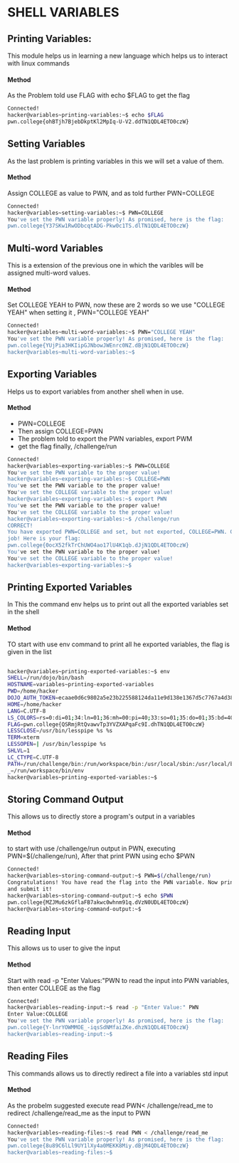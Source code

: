# SHELL VARIABLES

## Printing Variables:
This module helps us in learning a new language which helps us to interact with linux commands
#### Method
As the Problem told use FLAG with echo $FLAG to get the flag
```bash
Connected!                                                                        
hacker@variables~printing-variables:~$ echo $FLAG
pwn.college{ohBTjh7BjebDkptKl2MpIq-U-V2.ddTN1QDL4ETO0czW}
```

## Setting Variables
As the last problem is printing variables in this we will set a value of them.
#### Method
Assign COLLEGE as value to PWN, and as told further PWN=COLLEGE
```bash
Connected!
hacker@variables~setting-variables:~$ PWN=COLLEGE
You've set the PWN variable properly! As promised, here is the flag:
pwn.college{Y37SKw1RwODbcqtADG-Pkw0c1TS.dlTN1QDL4ETO0czW}
```
## Multi-word Variables
This is a extension of the previous one in which the varibles will be assigned multi-word values.
#### Method
Set COLLEGE YEAH to PWN, now these are 2 words so we use "COLLEGE YEAH" when setting it , PWN="COLLEGE YEAH"
```bash
Connected!
hacker@variables~multi-word-variables:~$ PWN="COLLEGE YEAH"
You've set the PWN variable properly! As promised, here is the flag:
pwn.college{YUjPia3HKIipGJNbowJWEnrc0NZ.dBjN1QDL4ETO0czW}
hacker@variables~multi-word-variables:~$ 
```

## Exporting Variables
Helps us to export variables from another shell when in use.
#### Method
- PWN=COLLEGE
- Then assign COLLEGE=PWN
- The problem told to export the PWN variables, export PWM
- get the flag finally, /challenge/run
```bash
Connected!
hacker@variables~exporting-variables:~$ PWN=COLLEGE
You've set the PWN variable to the proper value!
hacker@variables~exporting-variables:~$ COLLEGE=PWN
You've set the PWN variable to the proper value!
You've set the COLLEGE variable to the proper value!
hacker@variables~exporting-variables:~$ export PWN
You've set the PWN variable to the proper value!
You've set the COLLEGE variable to the proper value!
hacker@variables~exporting-variables:~$ /challenge/run
CORRECT!
You have exported PWN=COLLEGE and set, but not exported, COLLEGE=PWN. Great 
job! Here is your flag:
pwn.college{0ocX52fkTrChUWO4ao17lU4K1qb.dJjN1QDL4ETO0czW}
You've set the PWN variable to the proper value!
You've set the COLLEGE variable to the proper value!
hacker@variables~exporting-variables:~$ 
```

## Printing Exported Variables
In This the command env helps us to print out all the exported variables set in the shell
#### Method
TO start with use env command to print all he exported variables, the flag is given in the list
```bash
                                                                                                                                                                Connected!
hacker@variables~printing-exported-variables:~$ env
SHELL=/run/dojo/bin/bash
HOSTNAME=variables~printing-exported-variables
PWD=/home/hacker
DOJO_AUTH_TOKEN=ecaae0d6c9802a5e23b225588124da11e9d138e1367d5c7767a4d38ae8cfc51e
HOME=/home/hacker
LANG=C.UTF-8
LS_COLORS=rs=0:di=01;34:ln=01;36:mh=00:pi=40;33:so=01;35:do=01;35:bd=40;33;01:cd=40;33;01:or=40;31;01:mi=00:su=37;41:sg=30;43:ca=00:tw=30;42:ow=34;42:st=37;44:ex=01;32:*.7z=01;31:*.ace=01;31:*.alz=01;31:*.apk=01;31:*.arc=01;31:*.arj=01;31:*.bz=01;31:*.bz2=01;31:*.cab=01;31:*.cpio=01;31:*.crate=01;31:*.deb=01;31:*.drpm=01;31:*.dwm=01;31:*.dz=01;31:*.ear=01;31:*.egg=01;31:*.esd=01;31:*.gz=01;31:*.jar=01;31:*.lha=01;31:*.lrz=01;31:*.lz=01;31:*.lz4=01;31:*.lzh=01;31:*.lzma=01;31:*.lzo=01;31:*.pyz=01;31:*.rar=01;31:*.rpm=01;31:*.rz=01;31:*.sar=01;31:*.swm=01;31:*.t7z=01;31:*.tar=01;31:*.taz=01;31:*.tbz=01;31:*.tbz2=01;31:*.tgz=01;31:*.tlz=01;31:*.txz=01;31:*.tz=01;31:*.tzo=01;31:*.tzst=01;31:*.udeb=01;31:*.war=01;31:*.whl=01;31:*.wim=01;31:*.xz=01;31:*.z=01;31:*.zip=01;31:*.zoo=01;31:*.zst=01;31:*.avif=01;35:*.jpg=01;35:*.jpeg=01;35:*.mjpg=01;35:*.mjpeg=01;35:*.gif=01;35:*.bmp=01;35:*.pbm=01;35:*.pgm=01;35:*.ppm=01;35:*.tga=01;35:*.xbm=01;35:*.xpm=01;35:*.tif=01;35:*.tiff=01;35:*.png=01;35:*.svg=01;35:*.svgz=01;35:*.mng=01;35:*.pcx=01;35:*.mov=01;35:*.mpg=01;35:*.mpeg=01;35:*.m2v=01;35:*.mkv=01;35:*.webm=01;35:*.webp=01;35:*.ogm=01;35:*.mp4=01;35:*.m4v=01;35:*.mp4v=01;35:*.vob=01;35:*.qt=01;35:*.nuv=01;35:*.wmv=01;35:*.asf=01;35:*.rm=01;35:*.rmvb=01;35:*.flc=01;35:*.avi=01;35:*.fli=01;35:*.flv=01;35:*.gl=01;35:*.dl=01;35:*.xcf=01;35:*.xwd=01;35:*.yuv=01;35:*.cgm=01;35:*.emf=01;35:*.ogv=01;35:*.ogx=01;35:*.aac=00;36:*.au=00;36:*.flac=00;36:*.m4a=00;36:*.mid=00;36:*.midi=00;36:*.mka=00;36:*.mp3=00;36:*.mpc=00;36:*.ogg=00;36:*.ra=00;36:*.wav=00;36:*.oga=00;36:*.opus=00;36:*.spx=00;36:*.xspf=00;36:*~=00;90:*#=00;90:*.bak=00;90:*.crdownload=00;90:*.dpkg-dist=00;90:*.dpkg-new=00;90:*.dpkg-old=00;90:*.dpkg-tmp=00;90:*.old=00;90:*.orig=00;90:*.part=00;90:*.rej=00;90:*.rpmnew=00;90:*.rpmorig=00;90:*.rpmsave=00;90:*.swp=00;90:*.tmp=00;90:*.ucf-dist=00;90:*.ucf-new=00;90:*.ucf-old=00;90:
FLAG=pwn.college{QSRmjRtQvawvTp3YVZXAPqaFc9I.dhTN1QDL4ETO0czW}
LESSCLOSE=/usr/bin/lesspipe %s %s
TERM=xterm
LESSOPEN=| /usr/bin/lesspipe %s
SHLVL=1
LC_CTYPE=C.UTF-8
PATH=/run/challenge/bin:/run/workspace/bin:/usr/local/sbin:/usr/local/bin:/usr/sbin:/usr/bin:/sbin:/bin
_=/run/workspace/bin/env
hacker@variables~printing-exported-variables:~$ 
```

## Storing Command Output
This allows us to directly store a program's output in a variables
#### Method
to start with use /challenge/run output in PWN, executing PWN=$(/challenge/run), After that print PWN using echo $PWN
```bash
Connected!                                                                        
hacker@variables~storing-command-output:~$ PWN=$(/challenge/run)
Congratulations! You have read the flag into the PWN variable. Now print it out 
and submit it!
hacker@variables~storing-command-output:~$ echo $PWN
pwn.college{MZJMu6zkGflaFB7akwc0whnm91q.dVzN0UDL4ETO0czW}
hacker@variables~storing-command-output:~$ 
```

## Reading Input
This allows us to user to give the input
#### Method
Start with read -p "Enter Values:"PWN to read the input into PWN variables, then enter COLLEGE as the flag
```bash
Connected!
hacker@variables~reading-input:~$ read -p "Enter Value:" PWN
Enter Value:COLLEGE
You've set the PWN variable properly! As promised, here is the flag:
pwn.college{Y-lnrYOWMMOE_-iqsSdNMfaiZKe.dhzN1QDL4ETO0czW}
hacker@variables~reading-input:~$ 
```
## Reading Files
This commands allows us to directly redirect a file into a variables std input
#### Method
As the probelm suggested execute read PWN< /challenge/read_me to redirect /challenge/read_me as the input to PWN
```bash
Connected!
hacker@variables~reading-files:~$ read PWN < /challenge/read_me
You've set the PWN variable properly! As promised, here is the flag:
pwn.college{8u89C6lLl9UY1lXy4a0MEKK8Miy.dBjM4QDL4ETO0czW}
hacker@variables~reading-files:~$ 
```
